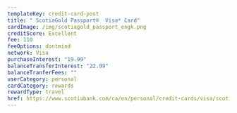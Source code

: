 ```yaml
---
templateKey: credit-card-post
title: " ScotiaGold Passport®  Visa* Card"
cardImage: /img/scotiagold_passport_engk.png
creditScore: Excellent
fee: 110
feeOptions: dontmind
network: Visa
purchaseInterest: "19.99"
balanceTransferInterest: "22.99"
balanceTranferFees: ""
userCategory: personal
cardCategory: rewards
rewardType: travel
href: https://www.scotiabank.com/ca/en/personal/credit-cards/visa/scotiagold-passport-card.html?cid=a-27077b-23284c-
---
```

